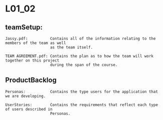 # L01_02

## teamSetup:
 
    Jassy.pdf:          Contains all of the information relating to the members of the team as well
                        as the team itself.
                        
    TEAM AGREEMENT.pdf: Contains the plan as to how the team will work together on this project
                        during the span of the course.

## ProductBacklog
	
	Personas:			Contains the type users for the application that we are developing.

	UserStories:		Contains the requirements that reflect each type of users described in 
						Personas.
						